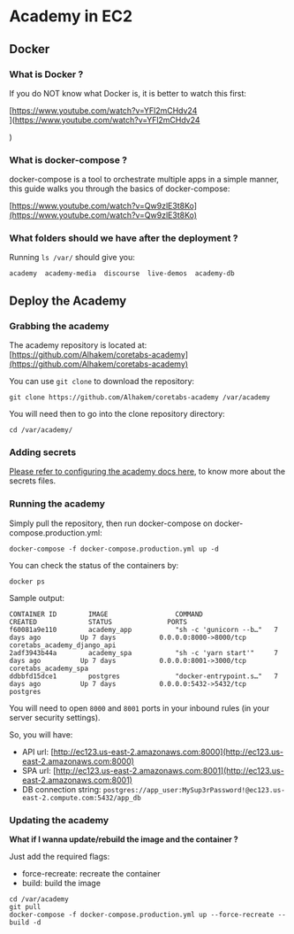 # Academy in EC2

## Docker

### What is Docker ?

If you do NOT know what Docker is, it is better to watch this first:

[https://www.youtube.com/watch?v=YFl2mCHdv24  
](https://www.youtube.com/watch?v=YFl2mCHdv24

)

### What is docker-compose ?

docker-compose is a tool to orchestrate multiple apps in a simple manner, this guide walks you through the basics of docker-compose:

[https://www.youtube.com/watch?v=Qw9zlE3t8Ko](https://www.youtube.com/watch?v=Qw9zlE3t8Ko)

### What folders should we have after the deployment ?

Running `ls /var/` should give you:

```text
academy  academy-media  discourse  live-demos  academy-db  
```

## Deploy the Academy

### **Grabbing the academy**

The academy repository is located at: [https://github.com/Alhakem/coretabs-academy](https://github.com/Alhakem/coretabs-academy)

You can use `git clone` to download the repository:

```text
git clone https://github.com/Alhakem/coretabs-academy /var/academy
```

You will need then to go into the clone repository directory:

```text
cd /var/academy/
```

### **Adding secrets**

[Please refer to configuring the academy docs here](/yaseralnajjar/coretabs-academy-docs/blob/master/configurations/academy_ec2.md), to know more about the secrets files.

### **Running the academy**

Simply pull the repository, then run docker-compose on docker-compose.production.yml:

```text
docker-compose -f docker-compose.production.yml up -d
```

You can check the status of the containers by:

```text
docker ps
```

Sample output:

```text
CONTAINER ID        IMAGE                 COMMAND                  CREATED             STATUS              PORTS
f60081a9e110        academy_app           "sh -c 'gunicorn --b…"   7 days ago          Up 7 days           0.0.0.0:8000->8000/tcp                        coretabs_academy_django_api
2adf3943b44a        academy_spa           "sh -c 'yarn start'"     7 days ago          Up 7 days           0.0.0.0:8001->3000/tcp                        coretabs_academy_spa
ddbbfd15dce1        postgres              "docker-entrypoint.s…"   7 days ago          Up 7 days           0.0.0.0:5432->5432/tcp                        postgres
```

You will need to open `8000` and `8001` ports in your inbound rules \(in your server security settings\).

So, you will have:

* API url: [http://ec123.us-east-2.amazonaws.com:8000](http://ec123.us-east-2.amazonaws.com:8000)
* SPA url: [http://ec123.us-east-2.amazonaws.com:8001](http://ec123.us-east-2.amazonaws.com:8001)
* DB connection string: `postgres://app_user:MySup3rPassword!@ec123.us-east-2.compute.com:5432/app_db`

### Updating the academy

**What if I wanna update/rebuild the image and the container ?**

Just add the required flags:

* force-recreate: recreate the container
* build: build the image

```text
cd /var/academy
git pull
docker-compose -f docker-compose.production.yml up --force-recreate --build -d
```

